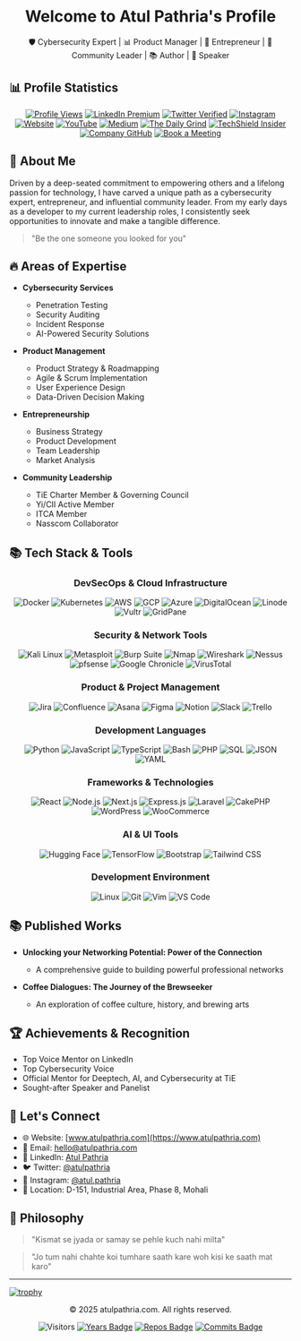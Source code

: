 <div align="center">
  <h1>Welcome to Atul Pathria's Profile</h1>
  <p>🛡️ Cybersecurity Expert | 📊 Product Manager | 🎯 Entrepreneur | 👥 Community Leader | 📚 Author | 🎤 Speaker</p>
</div>

## 📊 Profile Statistics

<div align="center">

[![Profile Views](https://komarev.com/ghpvc/?username=curiousatul&color=brightgreen)](https://github.com/curiousatul)
[![LinkedIn Premium](https://img.shields.io/badge/LinkedIn-Premium-blue?logo=linkedin&logoColor=white)](https://linkedin.com/in/pathria)
[![Twitter Verified](https://img.shields.io/badge/Twitter-Verified-blue?logo=twitter&logoColor=white)](https://x.com/atulpathria)
[![Instagram](https://img.shields.io/badge/Instagram-Follow-E4405F?logo=instagram&logoColor=white)](https://instagram.com/atul.pathria)
[![Website](https://img.shields.io/website?url=https%3A%2F%2Fwww.atulpathria.com)](https://www.atulpathria.com)
[![YouTube](https://img.shields.io/badge/YouTube-Subscribe-FF0000)](https://www.youtube.com/@AtulPathria)
[![Medium](https://img.shields.io/badge/Medium-Follow-00ab6c?logo=medium&logoColor=white)](https://medium.com/@atulpathria)
[![The Daily Grind](https://img.shields.io/badge/LinkedIn-The_Daily_Grind-blue?logo=linkedin&logoColor=white)](https://www.linkedin.com/newsletters/the-daily-grind-7005915333148454912/)
[![TechShield Insider](https://img.shields.io/badge/LinkedIn-TechShield_Insider-blue?logo=linkedin&logoColor=white)](https://www.linkedin.com/newsletters/techshield-insider-7015577447634989056/)
[![Company GitHub](https://img.shields.io/badge/GitHub-QuinjiTech-181717?logo=github&logoColor=white)](https://github.com/QuinjiTech)
[![Book a Meeting](https://img.shields.io/badge/Calendly-Book_a_Meeting-00a2ff?logo=calendly&logoColor=white)](https://calendly.com/atul-quinji/15min)

</div>

## 💫 About Me

Driven by a deep-seated commitment to empowering others and a lifelong passion for technology, I have carved a unique path as a cybersecurity expert, entrepreneur, and influential community leader. From my early days as a developer to my current leadership roles, I consistently seek opportunities to innovate and make a tangible difference.

> "Be the one someone you looked for you"

## 🔥 Areas of Expertise

- **Cybersecurity Services**
  - Penetration Testing
  - Security Auditing
  - Incident Response
  - AI-Powered Security Solutions
  
- **Product Management**
  - Product Strategy & Roadmapping
  - Agile & Scrum Implementation
  - User Experience Design
  - Data-Driven Decision Making
  
- **Entrepreneurship**
  - Business Strategy
  - Product Development
  - Team Leadership
  - Market Analysis
  
- **Community Leadership**
  - TiE Charter Member & Governing Council
  - Yi/CII Active Member
  - ITCA Member
  - Nasscom Collaborator

## 📚️ Tech Stack & Tools

<div align="center">

### DevSecOps & Cloud Infrastructure
![Docker](https://img.shields.io/badge/Docker-2496ED?style=for-the-badge&logo=docker&logoColor=white)
![Kubernetes](https://img.shields.io/badge/Kubernetes-326CE5?style=for-the-badge&logo=kubernetes&logoColor=white)
![AWS](https://img.shields.io/badge/AWS-232F3E?style=for-the-badge&logo=amazon-aws&logoColor=white)
![GCP](https://img.shields.io/badge/GCP-4285F4?style=for-the-badge&logo=google-cloud&logoColor=white)
![Azure](https://img.shields.io/badge/Azure-0078D4?style=for-the-badge&logo=microsoft-azure&logoColor=white)
![DigitalOcean](https://img.shields.io/badge/DigitalOcean-0080FF?style=for-the-badge&logo=digitalocean&logoColor=white)
![Linode](https://img.shields.io/badge/Linode-00A95C?style=for-the-badge&logo=linode&logoColor=white)
![Vultr](https://img.shields.io/badge/Vultr-007BFC?style=for-the-badge&logo=vultr&logoColor=white)
![GridPane](https://img.shields.io/badge/GridPane-00A1E0?style=for-the-badge&logo=gridpane&logoColor=white)

### Security & Network Tools
![Kali Linux](https://img.shields.io/badge/Kali_Linux-557C94?style=for-the-badge&logo=kali-linux&logoColor=white)
![Metasploit](https://img.shields.io/badge/Metasploit-2A2A2A?style=for-the-badge&logo=metasploit&logoColor=white)
![Burp Suite](https://img.shields.io/badge/Burp_Suite-FF6633?style=for-the-badge&logo=burp-suite&logoColor=white)
![Nmap](https://img.shields.io/badge/Nmap-4682B4?style=for-the-badge&logo=nmap&logoColor=white)
![Wireshark](https://img.shields.io/badge/Wireshark-1679A7?style=for-the-badge&logo=wireshark&logoColor=white)
![Nessus](https://img.shields.io/badge/Nessus-00A1E0?style=for-the-badge&logo=nessus&logoColor=white)
![pfsense](https://img.shields.io/badge/pfsense-003399?style=for-the-badge&logo=pfsense&logoColor=white)
![Google Chronicle](https://img.shields.io/badge/Google_Chronicle-4285F4?style=for-the-badge&logo=google&logoColor=white)
![VirusTotal](https://img.shields.io/badge/VirusTotal-3949AB?style=for-the-badge&logo=virustotal&logoColor=white)

### Product & Project Management
![Jira](https://img.shields.io/badge/Jira-0052CC?style=for-the-badge&logo=jira&logoColor=white)
![Confluence](https://img.shields.io/badge/Confluence-172B4D?style=for-the-badge&logo=confluence&logoColor=white)
![Asana](https://img.shields.io/badge/Asana-273347?style=for-the-badge&logo=asana&logoColor=white)
![Figma](https://img.shields.io/badge/Figma-F24E1E?style=for-the-badge&logo=figma&logoColor=white)
![Notion](https://img.shields.io/badge/Notion-000000?style=for-the-badge&logo=notion&logoColor=white)
![Slack](https://img.shields.io/badge/Slack-4A154B?style=for-the-badge&logo=slack&logoColor=white)
![Trello](https://img.shields.io/badge/Trello-0079BF?style=for-the-badge&logo=trello&logoColor=white)

### Development Languages
![Python](https://img.shields.io/badge/Python-3776AB?style=for-the-badge&logo=python&logoColor=white)
![JavaScript](https://img.shields.io/badge/JavaScript-F7DF1E?style=for-the-badge&logo=javascript&logoColor=black)
![TypeScript](https://img.shields.io/badge/TypeScript-3178C6?style=for-the-badge&logo=typescript&logoColor=white)
![Bash](https://img.shields.io/badge/Bash-4EAA25?style=for-the-badge&logo=gnu-bash&logoColor=white)
![PHP](https://img.shields.io/badge/PHP-777BB4?style=for-the-badge&logo=php&logoColor=white)
![SQL](https://img.shields.io/badge/SQL-4479A1?style=for-the-badge&logo=sql&logoColor=white)
![JSON](https://img.shields.io/badge/JSON-000000?style=for-the-badge&logo=json&logoColor=white)
![YAML](https://img.shields.io/badge/YAML-000000?style=for-the-badge&logo=yaml&logoColor=white)

### Frameworks & Technologies
![React](https://img.shields.io/badge/React-20232A?style=for-the-badge&logo=react&logoColor=61DAFB)
![Node.js](https://img.shields.io/badge/Node.js-339933?style=for-the-badge&logo=node.js&logoColor=white)
![Next.js](https://img.shields.io/badge/Next.js-000000?style=for-the-badge&logo=next.js&logoColor=white)
![Express.js](https://img.shields.io/badge/Express.js-000000?style=for-the-badge&logo=express&logoColor=white)
![Laravel](https://img.shields.io/badge/Laravel-FF2D20?style=for-the-badge&logo=laravel&logoColor=white)
![CakePHP](https://img.shields.io/badge/CakePHP-D33C43?style=for-the-badge&logo=cakephp&logoColor=white)
![WordPress](https://img.shields.io/badge/WordPress-21759B?style=for-the-badge&logo=wordpress&logoColor=white)
![WooCommerce](https://img.shields.io/badge/WooCommerce-96588A?style=for-the-badge&logo=woocommerce&logoColor=white)

### AI & UI Tools
![Hugging Face](https://img.shields.io/badge/Hugging_Face-FFCA28?style=for-the-badge&logo=huggingface&logoColor=black)
![TensorFlow](https://img.shields.io/badge/TensorFlow-FF6F00?style=for-the-badge&logo=tensorflow&logoColor=white)
![Bootstrap](https://img.shields.io/badge/Bootstrap-7952B3?style=for-the-badge&logo=bootstrap&logoColor=white)
![Tailwind CSS](https://img.shields.io/badge/Tailwind_CSS-38B2AC?style=for-the-badge&logo=tailwind-css&logoColor=white)

### Development Environment
![Linux](https://img.shields.io/badge/Linux-FCC624?style=for-the-badge&logo=linux&logoColor=black)
![Git](https://img.shields.io/badge/Git-F05032?style=for-the-badge&logo=git&logoColor=white)
![Vim](https://img.shields.io/badge/Vim-019733?style=for-the-badge&logo=vim&logoColor=white)
![VS Code](https://img.shields.io/badge/VS_Code-007ACC?style=for-the-badge&logo=visual-studio-code&logoColor=white)

</div>

## 📚 Published Works

- **Unlocking your Networking Potential: Power of the Connection**
  - A comprehensive guide to building powerful professional networks
  
- **Coffee Dialogues: The Journey of the Brewseeker**
  - An exploration of coffee culture, history, and brewing arts

## 🏆 Achievements & Recognition

- Top Voice Mentor on LinkedIn
- Top Cybersecurity Voice
- Official Mentor for Deeptech, AI, and Cybersecurity at TiE
- Sought-after Speaker and Panelist

## 🤝 Let's Connect

- 🌐 Website: [www.atulpathria.com](https://www.atulpathria.com)
- 📧 Email: hello@atulpathria.com
- 💼 LinkedIn: [Atul Pathria](https://linkedin.com/in/pathria)
- 🐦 Twitter: [@atulpathria](https://x.com/atulpathria)
- 📸 Instagram: [@atul.pathria](https://instagram.com/atul.pathria)
- 📍 Location: D-151, Industrial Area, Phase 8, Mohali

## 💭 Philosophy

> "Kismat se jyada or samay se pehle kuch nahi milta"

> "Jo tum nahi chahte koi tumhare saath kare woh kisi ke saath mat karo"

---

[![trophy](https://github-profile-trophy.vercel.app/?username=curiousatul&theme=radical&row=1)](https://github.com/curiousatul)

<div align="center">
  <p>© 2025 atulpathria.com. All rights reserved.</p>
</div>

<div align="center">


![Visitors](https://komarev.com/ghpvc/?username=curiousatul&color=brightgreen&style=flat-square)
[![Years Badge](https://badges.pufler.dev/years/curiousatul)](https://badges.pufler.dev)
[![Repos Badge](https://badges.pufler.dev/repos/curiousatul)](https://badges.pufler.dev)
[![Commits Badge](https://badges.pufler.dev/commits/monthly/curiousatul)](https://badges.pufler.dev)

</div>
